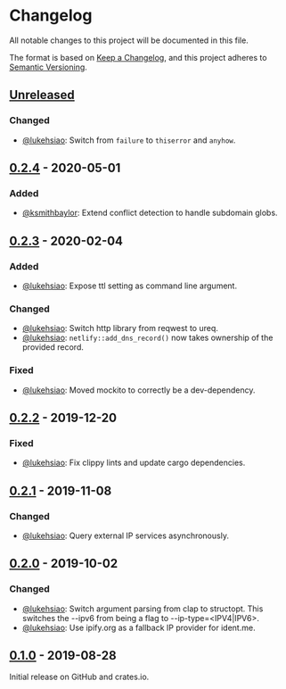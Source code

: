 # Changelog
All notable changes to this project will be documented in this file.

The format is based on [Keep a Changelog](https://keepachangelog.com/en/1.0.0/),
and this project adheres to [Semantic Versioning](https://semver.org/spec/v2.0.0.html).

## [Unreleased]

### Changed
- [@lukehsiao][lh]: Switch from `failure` to `thiserror` and `anyhow`.

## [0.2.4] - 2020-05-01
### Added
- [@ksmithbaylor][ksb]: Extend conflict detection to handle subdomain globs.

## [0.2.3] - 2020-02-04
### Added
- [@lukehsiao][lh]: Expose ttl setting as command line argument.

### Changed
- [@lukehsiao][lh]: Switch http library from reqwest to ureq.
- [@lukehsiao][lh]: `netlify::add_dns_record()` now takes ownership of the
  provided record.

### Fixed
- [@lukehsiao][lh]: Moved mockito to correctly be a dev-dependency.

## [0.2.2] - 2019-12-20
### Fixed
- [@lukehsiao][lh]: Fix clippy lints and update cargo dependencies.

## [0.2.1] - 2019-11-08
### Changed
- [@lukehsiao][lh]: Query external IP services asynchronously.

## [0.2.0] - 2019-10-02
### Changed
- [@lukehsiao][lh]: Switch argument parsing from clap to structopt. This
  switches the --ipv6 from being a flag to --ip-type=<IPV4|IPV6>.
- [@lukehsiao][lh]: Use ipify.org as a fallback IP provider for ident.me.

## [0.1.0] - 2019-08-28
Initial release on GitHub and crates.io.


[lh]: https://github.com/lukehsiao
[ksb]: https://github.com/ksmithbaylor

[Unreleased]: https://github.com/lukehsiao/netlify-ddns-rs/compare/v0.2.4...master
[0.2.4]: https://github.com/lukehsiao/netlify-ddns-rs/compare/v0.2.3...v0.2.4
[0.2.3]: https://github.com/lukehsiao/netlify-ddns-rs/compare/v0.2.2...v0.2.3
[0.2.2]: https://github.com/lukehsiao/netlify-ddns-rs/compare/v0.2.1...v0.2.2
[0.2.1]: https://github.com/lukehsiao/netlify-ddns-rs/compare/v0.2.0...v0.2.1
[0.2.0]: https://github.com/lukehsiao/netlify-ddns-rs/compare/v0.1.0...v0.2.0
[0.1.0]: https://github.com/lukehsiao/netlify-ddns-rs/releases/tag/v0.1.0
